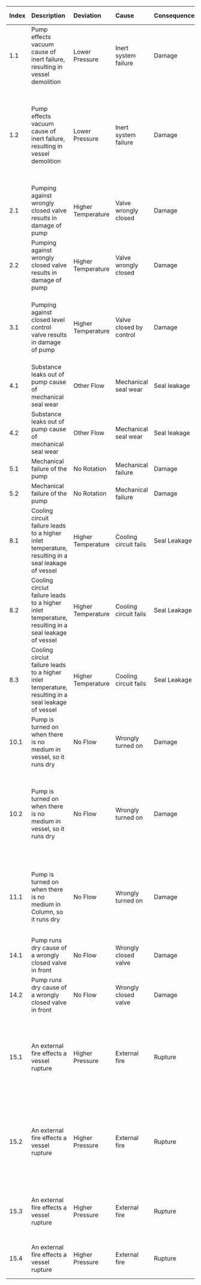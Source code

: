 |Index|Description|Deviation|Cause|Consequence|Involved Equipment|Requirements|Suggested Safeguards|Existing Safeguards|Potencial Safeguards|Substances|F|S|Risk|
|:----|:----|:----|:----|:----|:----|:----|:----|:----|:----|:----|:----|:----|:----|
|1.1|Pump effects vacuum cause of inert failure, resulting in vessel demolition|Lower Pressure|Inert system failure|Damage|VE109, PL135|Check min. operation pressure of vessel|Pressure Low Shut down| |VE109: Safety valve, Inert system, Level Low Alarm, … //| |F1|S2|High|
| | | | | | | | | |PL135: Redundant| | | | |
|1.2|Pump effects vacuum cause of inert failure, resulting in vessel demolition|Lower Pressure|Inert system failure|Damage|VE110, PL135|Check min. operation pressure of vessel|Pressure Low Shut down| |VE110: Safety valve, Inert system, Level Low Alarm, … //| |F1|S2|High|
| | | | | | | | | |PL135: Redundant| | | | |
|2.1|Pumping against wrongly closed valve results in damage of pump|Higher Temperature|Valve wrongly closed|Damage|PL153, VV138| |Bypass| |PL153: Redundant| |F1|S3|Tolerable|
|2.2|Pumping against wrongly closed valve results in damage of pump|Higher Temperature|Valve wrongly closed|Damage|PL135, VV112| |Bypass| |PL135: Redundant| |F1|S3|Tolerable|
|3.1|Pumping against closed level control valve results in damage of pump|Higher Temperature|Valve closed by control|Damage|CO61, PL153, VV73| |Bypass|Bypass (VV73)|CO61: Safety valve, Outlet Pressure Low Alarm, … // PL153: Redundant// VV73: Level Control| |F1|S3|Tolerable|
|4.1|Substance leaks out of pump cause of mechanical seal wear|Other Flow|Mechanical seal wear|Seal leakage|PL153| |Maintenance| |PL153: Redundant|Water|F1|S4|Tolerable|
|4.2|Substance leaks out of pump cause of mechanical seal wear|Other Flow|Mechanical seal wear|Seal leakage|PL135| |Maintenance| |PL135: Redundant|Ethanol, Water|F1|S1|High|
|5.1|Mechanical failure of the pump|No Rotation|Mechanical failure|Damage|PL153| |Maintenance, Redundant|Redundant (PL153)|PL153: Redundant| |F1|S3|Tolerable|
|5.2|Mechanical failure of the pump|No Rotation|Mechanical failure|Damage|PL135| |Maintenance, Redundant|Redundant (PL135)|PL135: Redundant| |F1|S3|Tolerable|
|8.1|Cooling circuit failure leads to a higher inlet temperature, resulting in a seal leakage of vessel|Higher Temperature|Cooling circuit fails|Seal Leakage|HE37, VE109|Check max. operation temperature of vessel|Inlet Temperature High Alarm| |HE37: Safety valve, Inlet Flow Control, … // VE109: Safety valve, Inert system, …|Ethanol, Water|F1|S1|High|
|8.2|Cooling circiut failure leads to a higher inlet temperature, resulting in a seal leakage of vessel|Higher Temperature|Cooling circuit fails|Seal Leakage|HE37, VE110|Check max. operation temperature of vessel|Inlet Temperature High Alarm| |HE37: Safety valve, Inlet Flow Control, …// VE110: Safety valve, Inert system, …|Ethanol, Water|F1|S1|High|
|8.3|Cooling circiut failure leads to a higher inlet temperature, resulting in a seal leakage of vessel|Higher Temperature|Cooling circuit fails|Seal Leakage|HE75, VE114|Check max. operation temperature of vessel|Inlet Temperature High Alarm| |VE114: Safety valve, Inert system, Outlet Pressure Control|Water|F1|S4|Tolerable|
|10.1|Pump is turned on when there is no medium in vessel, so it runs dry|No Flow|Wrongly turned on|Damage|VE109, PL135| | |Level Low Alarm (VE109)|VE109: Safety valve, Inert system, Level Low Alarm, … //| |F1|S3|Tolerable|
| | | | | | | | | |PL135: Redundant| | | | |
|10.2|Pump is turned on when there is no medium in vessel, so it runs dry|No Flow|Wrongly turned on|Damage|VE110, PL135| | |Level Low Alarm (VE110)|VE110: Safety valve, Inert system, Level Low Alarm … //| |F1|S3|Tolerable|
| | | | | | | | | |PL135: Redundant| | | | |
|11.1|Pump is turned on when there is no medium in Column, so it runs dry|No Flow|Wrongly turned on|Damage|CO61, PL153| | |Level Low Alarm (CO61)|CO61: Safety valve, Outlet Pressure Low Alarm, Temperature High Alarm… // PL153: Redundant| |F1|S3|Tolerable|
|14.1|Pump runs dry cause of a wrongly closed valve in front|No Flow|Wrongly closed valve|Damage|VV162, PL153| |Temperature High Shut down| |PL153: Redundant| |F1|S3|Tolerable|
|14.2|Pump runs dry cause of a wrongly closed valve in front|No Flow|Wrongly closed valve|Damage|VV151, PL135| |Temperature High Shut down| |PL135: Redundant| |F1|S3|Tolerable|
|15.1|An external fire effects a vessel rupture|Higher Pressure|External fire|Rupture|VE109|Check content and max. operation pressure| |Safety valve (VE109)|VE109: Safety valve, Inert system, Level Low Alarm, Outlet Pressure Control, Level High Alarm|Ethanol, Water|F3|S0|High|
|15.2|An external fire effects a vessel rupture|Higher Pressure|External fire|Rupture|VE110|Check content and max. operation pressure| |Safety valve (VE110)|VE110: Safety valve, Inert system, Level Low Alarm, Outlet Pressure Control, Level High Alarm|Ethanol, Water|F3|S0|High|
|15.3|An external fire effects a vessel rupture|Higher Pressure|External fire|Rupture|VE114|Check content and max. operation pressure| |Safety valve (VE114)|VE114: Safety valve, Inert system, Outlet Pressure Control|Water|F3|S2|Tolerable|
|15.4|An external fire effects a vessel rupture|Higher Pressure|External fire|Rupture|VE155|Check content and max. operation pressure|Safety valve| | |Water|F3|S2|Tolerable|
